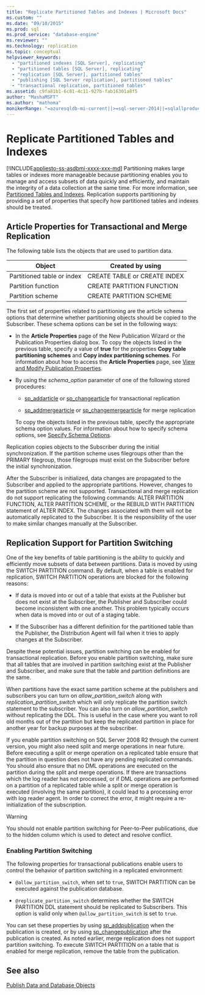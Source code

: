 ```yaml
---
title: "Replicate Partitioned Tables and Indexes | Microsoft Docs"
ms.custom: ""
ms.date: "09/10/2015"
ms.prod: sql
ms.prod_service: "database-engine"
ms.reviewer: ""
ms.technology: replication
ms.topic: conceptual
helpviewer_keywords: 
  - "partitioned indexes [SQL Server], replicating"
  - "partitioned tables [SQL Server], replicating"
  - "replication [SQL Server], partitioned tables"
  - "publishing [SQL Server replication], partitioned tables"
  - "transactional replication, partitioned tables"
ms.assetid: c9fa81b1-6c81-4c11-927b-fab16301a8f5
author: "MashaMSFT"
ms.author: "mathoma"
monikerRange: "=azuresqldb-mi-current||>=sql-server-2014||=sqlallproducts-allversions"
---
```

# Replicate Partitioned Tables and Indexes
[!INCLUDE[appliesto-ss-asdbmi-xxxx-xxx-md](../../../includes/appliesto-ss-asdbmi-xxxx-xxx-md.md)]
  Partitioning makes large tables or indexes more manageable because partitioning enables you to manage and access subsets of data quickly and efficiently, and maintain the integrity of a data collection at the same time. For more information, see [Partitioned Tables and Indexes](../../../relational-databases/partitions/partitioned-tables-and-indexes.md). Replication supports partitioning by providing a set of properties that specify how partitioned tables and indexes should be treated.  
  
## Article Properties for Transactional and Merge Replication  
 The following table lists the objects that are used to partition data.  
  
|Object|Created by using|  
|------------|----------------------|  
|Partitioned table or index|CREATE TABLE or CREATE INDEX|  
|Partition function|CREATE PARTITION FUNCTION|  
|Partition scheme|CREATE PARTITION SCHEME|  
  
 The first set of properties related to partitioning are the article schema options that determine whether partitioning objects should be copied to the Subscriber. These schema options can be set in the following ways:  
  
-   In the **Article Properties** page of the New Publication Wizard or the Publication Properties dialog box. To copy the objects listed in the previous table, specify a value of **true** for the properties **Copy table partitioning schemes** and **Copy index partitioning schemes**. For information about how to access the **Article Properties** page, see [View and Modify Publication Properties](../../../relational-databases/replication/publish/view-and-modify-publication-properties.md).  
  
-   By using the *schema_option* parameter of one of the following stored procedures:  
  
    -   [sp_addarticle](../../../relational-databases/system-stored-procedures/sp-addarticle-transact-sql.md) or [sp_changearticle](../../../relational-databases/system-stored-procedures/sp-changearticle-transact-sql.md) for transactional replication  
  
    -   [sp_addmergearticle](../../../relational-databases/system-stored-procedures/sp-addmergearticle-transact-sql.md) or [sp_changemergearticle](../../../relational-databases/system-stored-procedures/sp-changemergearticle-transact-sql.md) for merge replication  
  
     To copy the objects listed in the previous table, specify the appropriate schema option values. For information about how to specify schema options, see [Specify Schema Options](../../../relational-databases/replication/publish/specify-schema-options.md).  
  
 Replication copies objects to the Subscriber during the initial synchronization. If the partition scheme uses filegroups other than the PRIMARY filegroup, those filegroups must exist on the Subscriber before the initial synchronization.  
  
 After the Subscriber is initialized, data changes are propagated to the Subscriber and applied to the appropriate partitions. However, changes to the partition scheme are not supported. Transactional and merge replication do not support replicating the following commands: ALTER PARTITION FUNCTION, ALTER PARTITION SCHEME, or the REBUILD WITH PARTITION statement of ALTER INDEX. The changes associated with them will not be automatically replicated to the Subscriber. It is the responsibility of the user to make similar changes manually at the Subscriber.  
  
## Replication Support for Partition Switching  
 One of the key benefits of table partitioning is the ability to quickly and efficiently move subsets of data between partitions. Data is moved by using the SWITCH PARTITION command. By default, when a table is enabled for replication, SWITCH PARTITION operations are blocked for the following reasons:  
  
-   If data is moved into or out of a table that exists at the Publisher but does not exist at the Subscriber, the Publisher and Subscriber could become inconsistent with one another. This problem typically occurs when data is moved into or out of a staging table.  
  
-   If the Subscriber has a different definition for the partitioned table than the Publisher, the Distribution Agent will fail when it tries to apply changes at the Subscriber.  
  
 Despite these potential issues, partition switching can be enabled for transactional replication. Before you enable partition switching, make sure that all tables that are involved in partition switching exist at the Publisher and Subscriber, and make sure that the table and partition definitions are the same.  
  
 When partitions have the exact same partition scheme at the publishers and subscribers you can turn on *allow_partition_switch* along with *replication_partition_switch* which will only replicate the partition switch statement to the subscriber. You can also turn on *allow_partition_switch* without replicating the DDL. This is useful in the case where you want to roll old months out of the partition but keep the replicated partition in place for another year for backup purposes at the subscriber.  
  
 If you enable partition switching on SQL Server 2008 R2 through the current version, you might also need split and merge operations in near future. Before executing a split or merge operation on a replicated table ensure that the partition in question does not have any pending replicated commands. You should also ensure that no DML operations are executed on the partition during the split and merge operations. If there are transactions which the log reader has not processed, or if DML operations are performed on a partition of a replicated table while a split or merge operation is executed (involving the same partition), it could lead to a processing error with log reader agent. In order to correct the error, it might require a re-initialization of the subscription.  
  
> [!WARNING]  
>  You should not enable partition switching for Peer-to-Peer publications, due to the hidden column which is used to detect and resolve conflict.  
  
### Enabling Partition Switching  
 The following properties for transactional publications enable users to control the behavior of partition switching in a replicated environment:  
  
-   `@allow_partition_switch`, when set to `true`, SWITCH PARTITION can be executed against the publication database.  
  
-   `@replicate_partition_switch` determines whether the SWITCH PARTITION DDL statement should be replicated to Subscribers. This option is valid only when `@allow_partition_switch` is set to `true`.  
  
 You can set these properties by using [sp_addpublication](../../../relational-databases/system-stored-procedures/sp-addpublication-transact-sql.md) when the publication is created, or by using [sp_changepublication](../../../relational-databases/system-stored-procedures/sp-changepublication-transact-sql.md) after the publication is created. As noted earlier, merge replication does not support partition switching. To execute SWITCH PARTITION on a table that is enabled for merge replication, remove the table from the publication.  
  
## See also  
 [Publish Data and Database Objects](../../../relational-databases/replication/publish/publish-data-and-database-objects.md)  
  
  
